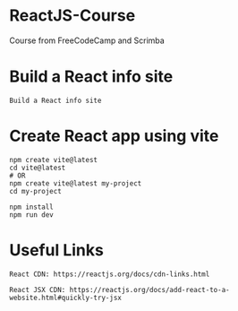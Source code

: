 # ReactJS-Course
Course from FreeCodeCamp and Scrimba

# Build a React info site
    Build a React info site

# Create React app using vite

    npm create vite@latest
    cd vite@latest
    # OR
    npm create vite@latest my-project
    cd my-project
    
    npm install
    npm run dev


# Useful Links

    React CDN: https://reactjs.org/docs/cdn-links.html

    React JSX CDN: https://reactjs.org/docs/add-react-to-a-website.html#quickly-try-jsx
